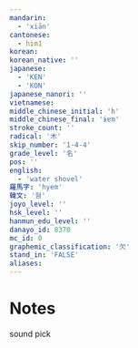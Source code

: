 ```yaml
---
mandarin:
  - 'xiān'
cantonese:
  - him1
korean:
korean_native: ''
japanese:
  - 'KEN'
  - 'KON'
japanese_nanori: ''
vietnamese:
middle_chinese_initial: 'h'
middle_chinese_final: 'ɨɐm'
stroke_count: ''
radical: '木'
skip_number: '1-4-4'
grade_level: '名'
pos: ''
english:
  - 'water shovel'
羅馬字: 'hyem'
韓文: '혐'
joyo_level: ''
hsk_level: ''
hanmun_edu_level: ''
danayo_id: 8370
mc_id: 0
graphemic_classification: '欠'
stand_in: 'FALSE'
aliases:
---
```


# Notes
sound pick
